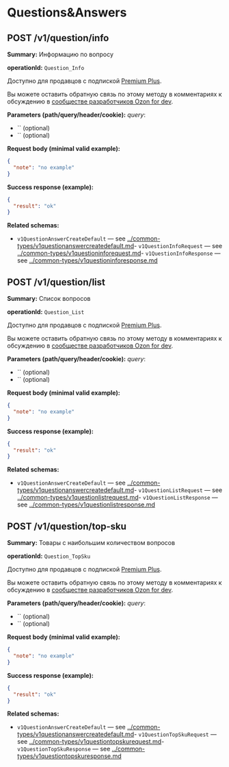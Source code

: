 # Questions&Answers

## POST /v1/question/info

**Summary:** Информацию по вопросу

**operationId:** `Question_Info`

Доступно для продавцов с подпиской [Premium Plus](https://seller-edu.ozon.ru/seller-rating/about-rating/subscription-premium-plus).

Вы можете оставить обратную связь по этому методу в комментариях к обсуждению в [сообществе разработчиков Ozon for dev](https://dev.ozon.ru/community/1198-Metody-dlia-raboty-s-voprosami-otvetami).

**Parameters (path/query/header/cookie):**
_query_:
- `` (optional)
- `` (optional)

**Request body (minimal valid example):**
```json
{
  "note": "no example"
}
```

**Success response (example):**
```json
{
  "result": "ok"
}
```

**Related schemas:**
- `v1QuestionAnswerCreateDefault` — see [../common-types/v1questionanswercreatedefault.md](../common-types/v1questionanswercreatedefault.md)- `v1QuestionInfoRequest` — see [../common-types/v1questioninforequest.md](../common-types/v1questioninforequest.md)- `v1QuestionInfoResponse` — see [../common-types/v1questioninforesponse.md](../common-types/v1questioninforesponse.md)
## POST /v1/question/list

**Summary:** Список вопросов

**operationId:** `Question_List`

Доступно для продавцов с подпиской [Premium Plus](https://seller-edu.ozon.ru/seller-rating/about-rating/subscription-premium-plus).

Вы можете оставить обратную связь по этому методу в комментариях к обсуждению в [сообществе разработчиков Ozon for dev](https://dev.ozon.ru/community/1198-Metody-dlia-raboty-s-voprosami-otvetami).

**Parameters (path/query/header/cookie):**
_query_:
- `` (optional)
- `` (optional)

**Request body (minimal valid example):**
```json
{
  "note": "no example"
}
```

**Success response (example):**
```json
{
  "result": "ok"
}
```

**Related schemas:**
- `v1QuestionAnswerCreateDefault` — see [../common-types/v1questionanswercreatedefault.md](../common-types/v1questionanswercreatedefault.md)- `v1QuestionListRequest` — see [../common-types/v1questionlistrequest.md](../common-types/v1questionlistrequest.md)- `v1QuestionListResponse` — see [../common-types/v1questionlistresponse.md](../common-types/v1questionlistresponse.md)
## POST /v1/question/top-sku

**Summary:** Товары с наибольшим количеством вопросов

**operationId:** `Question_TopSku`

Доступно для продавцов с подпиской [Premium Plus](https://seller-edu.ozon.ru/seller-rating/about-rating/subscription-premium-plus).

Вы можете оставить обратную связь по этому методу в комментариях к обсуждению в [сообществе разработчиков Ozon for dev](https://dev.ozon.ru/community/1198-Metody-dlia-raboty-s-voprosami-otvetami).

**Parameters (path/query/header/cookie):**
_query_:
- `` (optional)
- `` (optional)

**Request body (minimal valid example):**
```json
{
  "note": "no example"
}
```

**Success response (example):**
```json
{
  "result": "ok"
}
```

**Related schemas:**
- `v1QuestionAnswerCreateDefault` — see [../common-types/v1questionanswercreatedefault.md](../common-types/v1questionanswercreatedefault.md)- `v1QuestionTopSkuRequest` — see [../common-types/v1questiontopskurequest.md](../common-types/v1questiontopskurequest.md)- `v1QuestionTopSkuResponse` — see [../common-types/v1questiontopskuresponse.md](../common-types/v1questiontopskuresponse.md)
